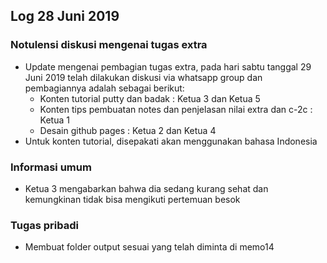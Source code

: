 Log 28 Juni 2019
---
### Notulensi diskusi mengenai tugas extra
* Update mengenai pembagian tugas extra, pada hari sabtu tanggal 29 Juni 2019 telah dilakukan diskusi via whatsapp group dan pembagiannya adalah sebagai berikut:
  * Konten tutorial putty dan badak : Ketua 3 dan Ketua 5
  * Konten tips pembuatan notes dan penjelasan nilai extra dan c-2c : Ketua 1
  * Desain github pages : Ketua 2 dan Ketua 4
* Untuk konten tutorial, disepakati akan menggunakan bahasa Indonesia

### Informasi umum
* Ketua 3 mengabarkan bahwa dia sedang kurang sehat dan kemungkinan tidak bisa mengikuti pertemuan besok

### Tugas pribadi
* Membuat folder output sesuai yang telah diminta di memo14

